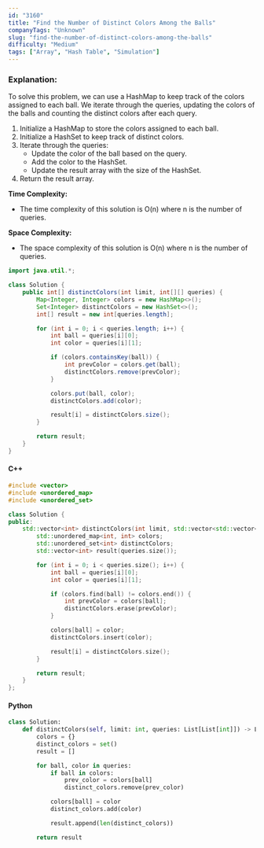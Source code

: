 ```yaml
---
id: "3160"
title: "Find the Number of Distinct Colors Among the Balls"
companyTags: "Unknown"
slug: "find-the-number-of-distinct-colors-among-the-balls"
difficulty: "Medium"
tags: ["Array", "Hash Table", "Simulation"]
---
```


### Explanation:
To solve this problem, we can use a HashMap to keep track of the colors assigned to each ball. We iterate through the queries, updating the colors of the balls and counting the distinct colors after each query.

1. Initialize a HashMap to store the colors assigned to each ball.
2. Initialize a HashSet to keep track of distinct colors.
3. Iterate through the queries:
   - Update the color of the ball based on the query.
   - Add the color to the HashSet.
   - Update the result array with the size of the HashSet.
4. Return the result array.

**Time Complexity:**
- The time complexity of this solution is O(n) where n is the number of queries.

**Space Complexity:**
- The space complexity of this solution is O(n) where n is the number of queries.

```java
import java.util.*;

class Solution {
    public int[] distinctColors(int limit, int[][] queries) {
        Map<Integer, Integer> colors = new HashMap<>();
        Set<Integer> distinctColors = new HashSet<>();
        int[] result = new int[queries.length];

        for (int i = 0; i < queries.length; i++) {
            int ball = queries[i][0];
            int color = queries[i][1];

            if (colors.containsKey(ball)) {
                int prevColor = colors.get(ball);
                distinctColors.remove(prevColor);
            }

            colors.put(ball, color);
            distinctColors.add(color);

            result[i] = distinctColors.size();
        }

        return result;
    }
}
```

#### C++
```cpp
#include <vector>
#include <unordered_map>
#include <unordered_set>

class Solution {
public:
    std::vector<int> distinctColors(int limit, std::vector<std::vector<int>>& queries) {
        std::unordered_map<int, int> colors;
        std::unordered_set<int> distinctColors;
        std::vector<int> result(queries.size());

        for (int i = 0; i < queries.size(); i++) {
            int ball = queries[i][0];
            int color = queries[i][1];

            if (colors.find(ball) != colors.end()) {
                int prevColor = colors[ball];
                distinctColors.erase(prevColor);
            }

            colors[ball] = color;
            distinctColors.insert(color);

            result[i] = distinctColors.size();
        }

        return result;
    }
};
```

#### Python
```python
class Solution:
    def distinctColors(self, limit: int, queries: List[List[int]]) -> List[int]:
        colors = {}
        distinct_colors = set()
        result = []

        for ball, color in queries:
            if ball in colors:
                prev_color = colors[ball]
                distinct_colors.remove(prev_color)

            colors[ball] = color
            distinct_colors.add(color)

            result.append(len(distinct_colors))

        return result
```